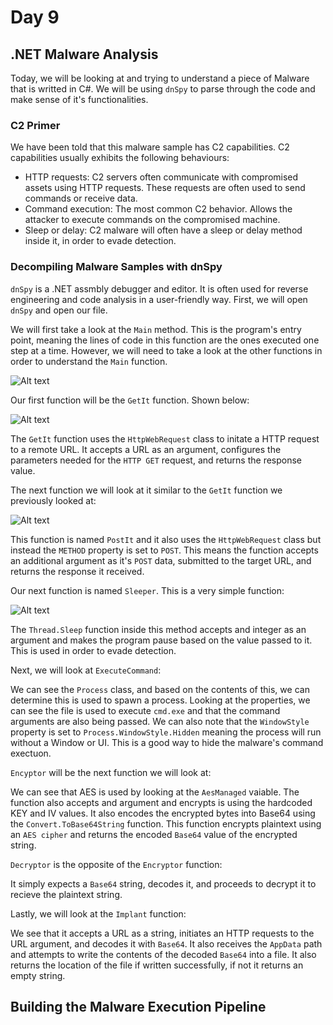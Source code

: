 # Day 9
## .NET Malware Analysis

Today, we will be looking at and trying to understand a piece of Malware that is writted in C#. We will be using ```dnSpy``` to parse through the code and make sense of it's functionalities.

### C2 Primer

We have been told that this malware sample has C2 capabilities. C2 capabilities usually exhibits the following behaviours:

- HTTP requests: C2 servers often communicate with compromised assets using HTTP requests. These requests are often used to send commands or receive data.
- Command execution: The most common C2 behavior. Allows the attacker to execute commands on the compromised machine.
- Sleep or delay: C2 malware will often have a sleep or delay method inside it, in order to evade detection.

### Decompiling Malware Samples with dnSpy

```dnSpy``` is a .NET assmbly debugger and editor. It is often used for reverse engineering and code analysis in a user-friendly way. First, we will open ```dnSpy``` and open our file. 

We will first take a look at the ```Main``` method. This is the program's entry point, meaning the lines of code in this function are the ones executed one step at a time. However, we will need to take a look at the other functions in order to understand the ```Main``` function. 

![Alt text](/Advent%20of%20Cyber%202023/Resources/functions.png)

Our first function will be the ```GetIt``` function. Shown below:

![Alt text](/Advent%20of%20Cyber%202023/Resources/GetIt.png)

The ```GetIt``` function uses the ```HttpWebRequest``` class to initate a HTTP request to a remote URL. It accepts a URL as an argument, configures the parameters needed for the ```HTTP GET``` request, and returns the response value.

The next function we will look at it similar to the ```GetIt``` function we previously looked at:

![Alt text](/Advent%20of%20Cyber%202023/Resources/PostIt.png)

 This function is named ```PostIt``` and it also uses the ```HttpWebRequest``` class but instead the ```METHOD``` property is set to ```POST```. This means the function accepts an additional argument as it's ```POST``` data, submitted to the target URL, and returns the response it received.

Our next function is named ```Sleeper```. This is a very simple function:

![Alt text](/Advent%20of%20Cyber%202023/Resources/sleeper.png)

The ```Thread.Sleep``` function inside this method accepts and integer as an argument and makes the program pause based on the value passed to it. This is used in order to evade detection.

Next, we will look at ```ExecuteCommand```:



We can see the ```Process``` class, and based on the contents of this, we can determine this is used to spawn a process. Looking at the properties, we can see the file is used to execute ```cmd.exe``` and that the command arguments are also being passed. We can also note that the ```WindowStyle``` property is set to ```Process.WindowStyle.Hidden``` meaning the process will run without a Window or UI. This is a good way to hide the malware's command exectuon. 

```Encyptor``` will be the next function we will look at:



We can see that AES is used by looking at the ```AesManaged``` vaiable. The function also accepts and argument and encrypts is using the hardcoded KEY and IV values. It also encodes the encrypted bytes into Base64 using the ```Convert.ToBase64String``` function. This function encrypts plaintext using an ```AES cipher``` and returns the encoded ```Base64``` value of the encrypted string.

```Decryptor``` is the opposite of the ```Encryptor``` function:



It simply expects a ```Base64``` string, decodes it, and proceeds to decrypt it to recieve the plaintext string.


Lastly, we will look at the ```Implant``` function:



We see that it accepts a URL as a string, initiates an HTTP requests to the URL argument, and decodes it with ```Base64```. It also receives the ```AppData``` path and attempts to write the contents of the decoded ```Base64``` into a file. It also returns the location of the file if written successfully, if not it returns an empty string.

## Building the Malware Execution Pipeline

